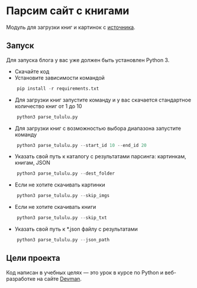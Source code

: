# Парсим сайт с книгами

Модуль для загрузки книг и картинок с [источника](https://tululu.org/).

## Запуск

Для запуска блога у вас уже должен быть установлен Python 3.

- Скачайте код
- Установите зависимости командой 
```python
    pip install -r requirements.txt
```
- Для загрузки книг запустите команду и у вас скачается стандартное количество книг от 1 до 10 
```python
    python3 parse_tululu.py
```
- Для загрузки книг с возможностью выбора диапазона запустите команду 
```python
    python3 parse_tululu.py --start_id 10 --end_id 20
```
- Указать свой путь к каталогу с результатами парсинга: картинкам, книгам, JSON
```python
    python3 parse_tululu.py --dest_folder
```
- Если не хотите скачивать картинки
```python
    python3 parse_tululu.py --skip_imgs
```
- Если не хотите скачивать книги
```python
    python3 parse_tululu.py --skip_txt
```
- Указать свой путь к *.json файлу с результатами
```python
    python3 parse_tululu.py --json_path
```

## Цели проекта

Код написан в учебных целях — это урок в курсе по Python и веб-разработке на сайте [Devman](https://dvmn.org).
